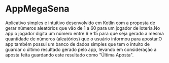 # AppMegaSena

Aplicativo simples e intuitivo desenvolvido em Kotlin  com a proposta de gerar números aleatórios que vão de 1 a 60 para um jogador de loteria.No app o jogador digita um número entre 6 e 15 para que seja gerado a mesma quantidade de números (aleatórios) que o usuário informou para apostar.O app também possui um banco de dados simples que tem o intuito de guardar o último resultado gerado pelo app, levando em consideração a aposta feita guardando este resultado como "Última Aposta".
